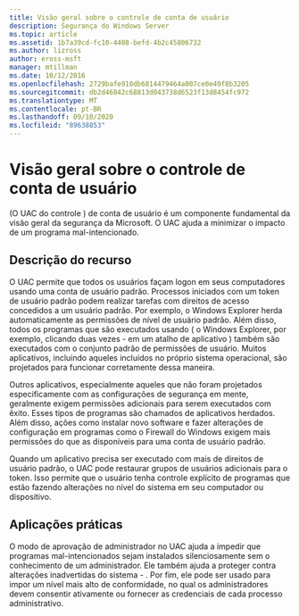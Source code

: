 ```yaml
---
title: Visão geral sobre o controle de conta de usuário
description: Segurança do Windows Server
ms.topic: article
ms.assetid: 1b7a39cd-fc10-4408-befd-4b2c45806732
ms.author: lizross
author: eross-msft
manager: mtillman
ms.date: 10/12/2016
ms.openlocfilehash: 2729bafe910db6814479464a007ce0e49f8b3205
ms.sourcegitcommit: db2d46842c68813d043738d6523f13d8454fc972
ms.translationtype: MT
ms.contentlocale: pt-BR
ms.lasthandoff: 09/10/2020
ms.locfileid: "89638853"
---
```

# <a name="user-account-control-overview"></a>Visão geral sobre o controle de conta de usuário
\(O UAC do controle \) de conta de usuário é um componente fundamental da visão geral da segurança da Microsoft.  O UAC ajuda a minimizar o impacto de um programa mal-intencionado.

## <a name="feature-description"></a><a name="BKMK_OVER"></a>Descrição do recurso
O UAC permite que todos os usuários façam logon em seus computadores usando uma conta de usuário padrão. Processos iniciados com um token de usuário padrão podem realizar tarefas com direitos de acesso concedidos a um usuário padrão. Por exemplo, o Windows Explorer herda automaticamente as permissões de nível de usuário padrão. Além disso, todos os programas que são executados usando \( o Windows Explorer, por exemplo, clicando duas vezes \- em um atalho de aplicativo \) também são executados com o conjunto padrão de permissões de usuário. Muitos aplicativos, incluindo aqueles incluídos no próprio sistema operacional, são projetados para funcionar corretamente dessa maneira.

Outros aplicativos, especialmente aqueles que não foram projetados especificamente com as configurações de segurança em mente, geralmente exigem permissões adicionais para serem executados com êxito. Esses tipos de programas são chamados de aplicativos herdados. Além disso, ações como instalar novo software e fazer alterações de configuração em programas como o Firewall do Windows exigem mais permissões do que as disponíveis para uma conta de usuário padrão.

Quando um aplicativo precisa ser executado com mais de direitos de usuário padrão, o UAC pode restaurar grupos de usuários adicionais para o token. Isso permite que o usuário tenha controle explícito de programas que estão fazendo alterações no nível do sistema em seu computador ou dispositivo.

## <a name="practical-applications"></a><a name="BKMK_APP"></a>Aplicações práticas
O modo de aprovação de administrador no UAC ajuda a impedir que programas mal-intencionados sejam instalados silenciosamente sem o conhecimento de um administrador. Ele também ajuda a proteger contra alterações inadvertidas do sistema \- . Por fim, ele pode ser usado para impor um nível mais alto de conformidade, no qual os administradores devem consentir ativamente ou fornecer as credenciais de cada processo administrativo.



